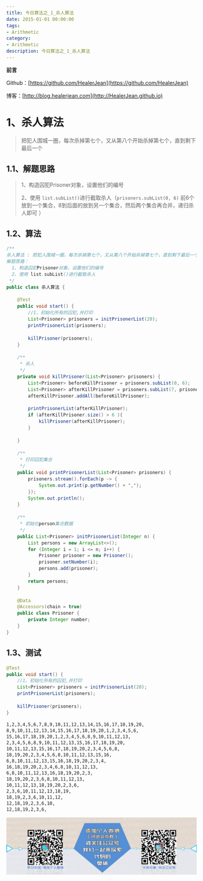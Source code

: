 ```yaml
---
title: 今日算法之_1_杀人算法
date: 2015-01-01 00:00:00
tags: 
- Arithmetic
category: 
- Arithmetic
description: 今日算法之_1_杀人算法
---
```


**前言**     

 Github：[https://github.com/HealerJean](https://github.com/HealerJean)         

 博客：[http://blog.healerjean.com](http://HealerJean.github.io)          





# 1、杀人算法 

> 把犯人围城一圈，每次杀掉第七个，又从第八个开始杀掉第七个，直到剩下最后一个



## 1.1、解题思路 

> 1、构造囚犯Prisoner对象，设置他们的编号
>
> 2、使用 `list.subList()`进行截取杀人（`prisoners.subList(0, 6)` 前6个放到一个集合，8到后面的放到另一个集合，然后两个集合再合并，递归杀人即可 ）



## 1.2、算法

```java
/**
杀人算法 : 把犯人围城一圈，每次杀掉第七个，又从第八个开始杀掉第七个，直到剩下最后一个
解题思路：
  1、构造囚犯Prisoner对象，设置他们的编号
  2、使用 list.subList()进行截取杀人
 */
public class 杀人算法 {

    @Test
    public void start() {
        //1、初始化所有的囚犯,并打印
        List<Prisoner> prisoners = initPrisonerList(20);
        printPrisonerList(prisoners);

        killPrisoner(prisoners);
    }

    /**
     * 杀人
     */
    private void killPrisoner(List<Prisoner> prisoners) {
        List<Prisoner> beforeKillPrisoner = prisoners.subList(0, 6);
        List<Prisoner> afterKillPrisoner = prisoners.subList(7, prisoners.size());
        afterKillPrisoner.addAll(beforeKillPrisoner);

        printPrisonerList(afterKillPrisoner);
        if (afterKillPrisoner.size() > 6 ){
            killPrisoner(afterKillPrisoner);
        }

    }

    /**
     * 打印囚犯集合
     */
    public void printPrisonerList(List<Prisoner> prisoners) {
        prisoners.stream().forEach(p -> {
            System.out.print(p.getNumber() + ",");
        });
        System.out.println();
    }

    /**
     * 初始化person集合数据
     */
    public List<Prisoner> initPrisonerList(Integer n) {
        List persons = new ArrayList<>();
        for (Integer i = 1; i <= n; i++) {
            Prisoner prisoner = new Prisoner();
            prisoner.setNumber(i);
            persons.add(prisoner);
        }
        return persons;
    }

    @Data
    @Accessors(chain = true)
    public class Prisoner {
        private Integer number;
    }
}
```



## 1.3、测试  

```java
@Test
public void start() {
    //1、初始化所有的囚犯,并打印
    List<Prisoner> prisoners = initPrisonerList(20);
    printPrisonerList(prisoners);

    killPrisoner(prisoners);
}
```



```
1,2,3,4,5,6,7,8,9,10,11,12,13,14,15,16,17,18,19,20,
8,9,10,11,12,13,14,15,16,17,18,19,20,1,2,3,4,5,6,
15,16,17,18,19,20,1,2,3,4,5,6,8,9,10,11,12,13,
2,3,4,5,6,8,9,10,11,12,13,15,16,17,18,19,20,
10,11,12,13,15,16,17,18,19,20,2,3,4,5,6,8,
18,19,20,2,3,4,5,6,8,10,11,12,13,15,16,
6,8,10,11,12,13,15,16,18,19,20,2,3,4,
16,18,19,20,2,3,4,6,8,10,11,12,13,
6,8,10,11,12,13,16,18,19,20,2,3,
18,19,20,2,3,6,8,10,11,12,13,
10,11,12,13,18,19,20,2,3,6,
2,3,6,10,11,12,13,18,19,
18,19,2,3,6,10,11,12,
12,18,19,2,3,6,10,
12,18,19,2,3,6,
```



![ContactAuthor](https://raw.githubusercontent.com/HealerJean/HealerJean.github.io/master/assets/img/artical_bottom.jpg)




<!-- Gitalk 评论 start  -->

<link rel="stylesheet" href="https://unpkg.com/gitalk/dist/gitalk.css">
<script src="https://unpkg.com/gitalk@latest/dist/gitalk.min.js"></script> 
<div id="gitalk-container"></div>    
 <script type="text/javascript">
    var gitalk = new Gitalk({
		clientID: `1d164cd85549874d0e3a`,
		clientSecret: `527c3d223d1e6608953e835b547061037d140355`,
		repo: `HealerJean.github.io`,
		owner: 'HealerJean',
		admin: ['HealerJean'],
		id: 'Ea2KzLcoqgVsPlM4',
    });
    gitalk.render('gitalk-container');
</script> 

<!-- Gitalk end -->

